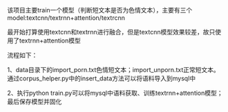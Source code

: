 该项目主要train一个模型（判断短文本是否为色情文本），主要有三个model:textcnn/textrnn+attention/textrcnn

最开始打算使用textcnn和textrnn进行融合，但是textcnn模型效果较差，故只使用了textrnn+attention模型

流程如下：

1、data目录下的import_porn.txt色情短文本；import_unporn.txt正常短文本。通过corpus_helper.py中的insert_data方法可以将语料导入到mysql中

2、执行python  train.py可以将mysql中语料获取、训练textrnn+attention模型；最后保存模型并固化
